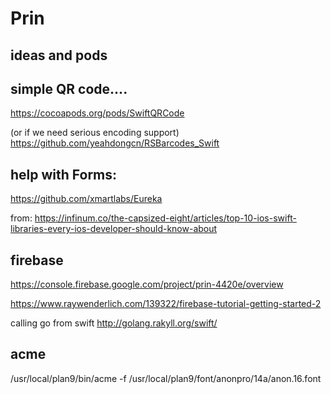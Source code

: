 
# Prin

## ideas and pods


## simple QR code....
https://cocoapods.org/pods/SwiftQRCode

(or if we need serious encoding support)
https://github.com/yeahdongcn/RSBarcodes_Swift


## help with Forms:

https://github.com/xmartlabs/Eureka

from: https://infinum.co/the-capsized-eight/articles/top-10-ios-swift-libraries-every-ios-developer-should-know-about

## firebase

https://console.firebase.google.com/project/prin-4420e/overview

https://www.raywenderlich.com/139322/firebase-tutorial-getting-started-2

calling go from swift
http://golang.rakyll.org/swift/


## acme

/usr/local/plan9/bin/acme -f /usr/local/plan9/font/anonpro/14a/anon.16.font
